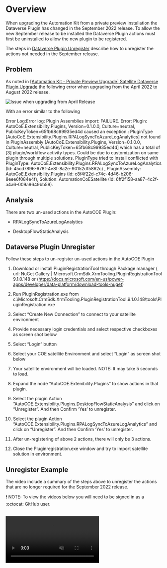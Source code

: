 # Overview

When upgrading the Automation Kit from a private preview installation the Dataverse Plugin has changed in the September 2022 release. To allow the new September release to be installed the Dataverse Plugin actions must first be uninstalled to allow the new plugin to be registered.

The steps in [Dataverse Plugin Unregister](#dataverse-plugin-unregister) describe how to unregister the actions not needed in the September release.

## Problem

As noted in [[Automation Kit - Private Preview Upgrade] Satellite Dataverse Plugin Upgrade](https://github.com/microsoft/powercat-automation-kit/issues/17) the following error when upgrading from the April 2022 to August 2022 release.

![Issue when upgrading from April Release](https://user-images.githubusercontent.com/94862471/190780451-0c8d0d18-3981-4845-8cbc-295434521e2b.png)

With an error similar to the following

Error Log:Error log: Plugin Assemblies import: FAILURE. Error: Plugin: AutoCoE.Extensibility.Plugins, Version=0.1.0.0, Culture=neutral, PublicKeyToken=65fb68c99935ed4d caused an exception.: PluginType [AutoCoE.Extensibility.Plugins.RPALogSyncToAzureLogAnalytics] not found in PluginAssembly [AutoCoE.Extensibility.Plugins, Version=0.1.0.0, Culture=neutral, PublicKeyToken=65fb68c99935ed4d] which has a total of [3] plugin/workflow activity types. Could be due to customization on same plugin through multiple solutions. PluginType tried to install conflicted with PluginType: AutoCoE.Extensibility.Plugins.RPALogSyncToAzureLogAnalytics (Id: 45cd7896-678f-4e8f-8a2e-90152df5862c) , PluginAssembly: AutoCoE.Extensibility.Plugins (Id: c8f4f22d-c74c-4d46-b206-8eee6f084e4f), Solution: AutomationCoESatellite (Id: 6ff2f158-aa87-4c2f-a4a6-009a9649bb59).

## Analysis

There are two un-used actions in the AutoCOE Plugin:

- RPALogSyncToAzureLogAnalytics

- DesktopFlowStaticAnalysis

## Dataverse Plugin Unregister

Follow these steps to un-register  un-used actions in the AutoCOE Plugin

1. Download or install PluginRegistrationTool through Package manager ( url: NuGet Gallery | Microsoft.CrmSdk.XrmTooling.PluginRegistrationTool 9.1.0.148 or (https://docs.microsoft.com/en-us/power-apps/developer/data-platform/download-tools-nuget)

1. Run PluginRegistration.exe from c:\Microsoft.CrmSdk.XrmTooling.PluginRegistrationTool.9.1.0.148\tools\PluginRegistration.exe

1. Select “Create New Connection” to connect to your satellite environment

1. Provide necessary login credentials and select respective checkboxes as screen shot below

1. Select “Login” button

1. Select your COE satellite Environment and select “Login” as screen shot below

1. Your satellite environment will be loaded. NOTE: It may take 5 seconds to load.

1. Expand the node “AutoCOE.Extenibility.Plugins” to show actions in that plugin.

1. Select the plugin Action “AutoCOE.Extensibility.Plugins.DesktopFlowStaticAnalysis” and click on “Unregister”. And then Confirm ‘Yes’ to unregister.

1. Select the plugin Action “AutoCOE.Extensibility.Plugins.RPALogSyncToAzureLogAnalytics” and click on “Unregister”. And then Confirm ‘Yes’ to unregister.

1. After un-registering of above 2 actions, there will only be 3 actions.

1. Close the Pluginregistration.exe window and try to import satellite solution in environment.

## Unregister Example

The video include a summary of the steps above to unregister the actions that are no longer required for the September 2022 release.

❗ NOTE: To view the videos below you will need to be signed in as a :octocat: GitHub user.

<br/>

<video src="https://user-images.githubusercontent.com/94862471/190827083-52e4b0f2-19ef-4f7d-942e-a7a520d26dfc.mp4" data-canonical-src="https://user-images.githubusercontent.com/94862471/190827083-52e4b0f2-19ef-4f7d-942e-a7a520d26dfc.mp4" controls="controls" muted="muted" class="d-block rounded-bottom-2 border-top width-fit" style="max-height:640px;">
</video>
